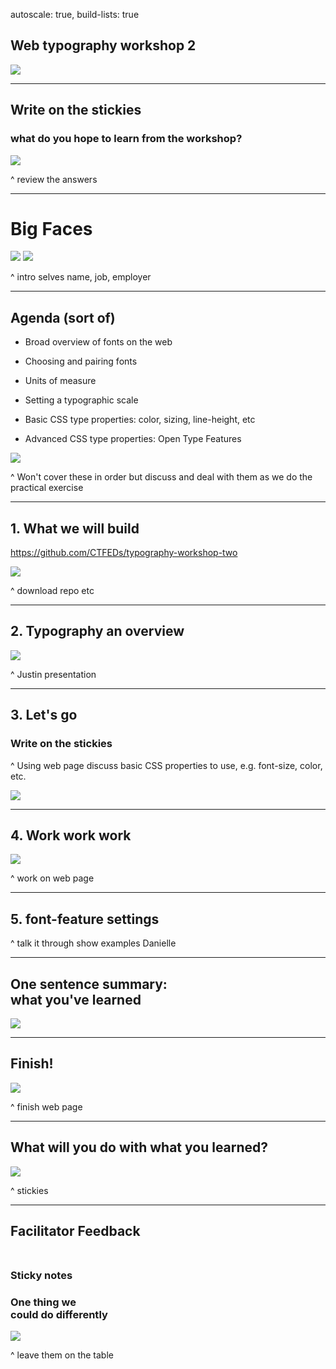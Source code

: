 autoscale: true,
build-lists: true

## Web typography workshop 2

![](../img/alphabet.jpg)

---

## Write on the stickies
### what do you hope to learn from the workshop?

![](../img/paper-roll.jpg)

^ review the answers

---

# Big Faces

![](../img/justin.jpg) ![](../img/danielle.jpeg)

^ intro selves
name, job, employer

---

## Agenda (sort of)

- Broad overview of fonts on the web

- Choosing and pairing fonts

- Units of measure

- Setting a typographic scale

- Basic CSS type properties: color, sizing, line-height, etc

- Advanced CSS type properties: Open Type Features

![](../img/alphabet.jpg)

^
Won't cover these in order but discuss and deal with them as we do the practical exercise

---

## 1. What we will build

https://github.com/CTFEDs/typography-workshop-two

![](../img/alphabet.jpg)

^ download repo etc

---

## 2. Typography an overview

![](../img/alphabet.jpg)

^ Justin presentation

---

## 3. Let's go
### Write on the stickies

^ Using web page discuss basic CSS properties to use, e.g. font-size, color, etc.

![](../img/discussion.jpg)

---

## 4. Work work work

![](../img/coding.jpg)

^ work on web page

---

## 5. font-feature settings

^ talk it through
show examples
Danielle

---

## One sentence summary:<br> what you've learned

![](../img/discussion.jpg)

---

## Finish!

![](../img/coding.jpg)

^ finish web page

---

## What will you do with what you learned?

![](../img/the-thinker.jpg)

^ stickies

---

## Facilitator Feedback<br><br>
### Sticky notes<br>
### One thing we<br> could do differently

![](../img/stickynotes.jpg)

^ leave them on the table
